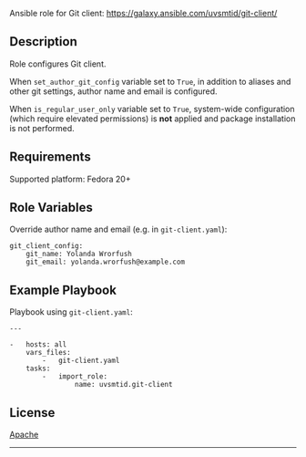 
Ansible role for Git client:
https://galaxy.ansible.com/uvsmtid/git-client/

## Description ##

Role configures Git client.

When `set_author_git_config` variable set to `True`,
in addition to aliases and other git settings,
author name and email is configured.

When `is_regular_user_only` variable set to `True`,
system-wide configuration (which require elevated permissions)
is **not** applied and package installation is not performed.

## Requirements ##

Supported platform:
Fedora 20+

## Role Variables ##

Override author name and email (e.g. in `git-client.yaml`):

```
git_client_config:
    git_name: Yolanda Wrorfush
    git_email: yolanda.wrorfush@example.com
```

## Example Playbook ##

Playbook using `git-client.yaml`:

```
---

-   hosts: all
    vars_files:
        -   git-client.yaml
    tasks:
        -   import_role:
                name: uvsmtid.git-client
```

## License ##

[Apache][1]

---

[1]: LICENSE


